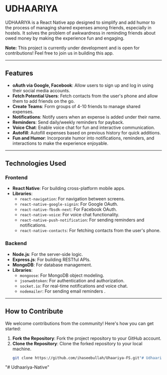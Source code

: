 # UDHAARIYA

UDHAARIYA is a React Native app designed to simplify and add humor to the process of managing shared expenses among friends, especially in hostels. It solves the problem of awkwardness in reminding friends about owed money by making the experience fun and engaging.

**Note:** This project is currently under development and is open for contributions! Feel free to join us in building this app.

---

## Features

- **oAuth via Google, Facebook**: Allow users to sign up and log in using their social media accounts.
- **Fetch Potential Users**: Fetch contacts from the user's phone and allow them to add friends on the go.
- **Create Teams**: Form groups of 4-10 friends to manage shared expenses.
- **Notifications**: Notify users when an expense is added under their name.
- **Reminders**: Send daily/weekly reminders for payback.
- **Voice Chat**: Enable voice chat for fun and interactive communication.
- **Autofill**: Autofill expenses based on previous history for quick additions.
- **Fun and Humor**: Incorporate humor into notifications, reminders, and interactions to make the experience enjoyable.

---

## Technologies Used

### Frontend
- **React Native**: For building cross-platform mobile apps.
- **Libraries**:
  - `react-navigation`: For navigation between screens.
  - `react-native-google-signin`: For Google OAuth.
  - `react-native-fbsdk-next`: For Facebook OAuth.
  - `react-native-voice`: For voice chat functionality.
  - `react-native-push-notification`: For sending reminders and notifications.
  - `react-native-contacts`: For fetching contacts from the user's phone.

### Backend
- **Node.js**: For the server-side logic.
- **Express.js**: For building RESTful APIs.
- **MongoDB**: For database management.
- **Libraries**:
  - `mongoose`: For MongoDB object modeling.
  - `jsonwebtoken`: For authentication and authorization.
  - `socket.io`: For real-time notifications and voice chat.
  - `nodemailer`: For sending email reminders .

---

## How to Contribute

We welcome contributions from the community! Here's how you can get started:

1. **Fork the Repository**: Fork the project repository to your GitHub account.
2. **Clone the Repository**: Clone the forked repository to your local machine.
   ```bash
   git clone https://github.com/ihaseebullah/Uhaariya-FS.git"# Udhaariya" 
"# Udhaariya-Native" 
